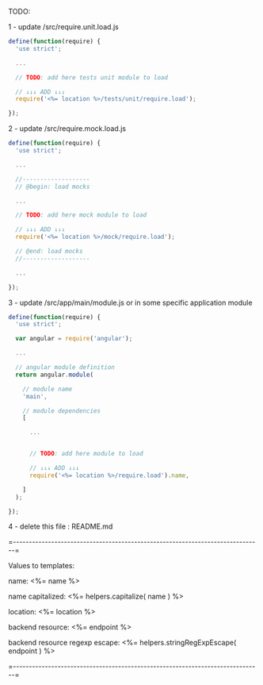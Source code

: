 
TODO:

1 - update /src/require.unit.load.js

```javascript
define(function(require) {
  'use strict';

  ...

  // TODO: add here tests unit module to load

  // ↓↓↓ ADD ↓↓↓
  require('<%= location %>/tests/unit/require.load');

});
```

2 - update /src/require.mock.load.js

```javascript
define(function(require) {
  'use strict';

  ...

  //-------------------
  // @begin: load mocks

  ...

  // TODO: add here mock module to load

  // ↓↓↓ ADD ↓↓↓
  require('<%= location %>/mock/require.load');

  // @end: load mocks
  //-------------------

  ...

});
```

3 - update /src/app/main/module.js
    or in some specific application module

```javascript
define(function(require) {
  'use strict';

  var angular = require('angular');

  ...

  // angular module definition
  return angular.module(

    // module name
    'main',

    // module dependencies
    [

      ...


      // TODO: add here module to load

      // ↓↓↓ ADD ↓↓↓
      require('<%= location %>/require.load').name,

    ]
  );

});
```

4 - delete this file : README.md


=------------------------------------------------------------------------------=

Values to templates:

  name: <%= name %>

  name capitalized: <%= helpers.capitalize( name ) %>

  location: <%= location %>

  backend resource: <%= endpoint %>

  backend resource regexp escape: <%= helpers.stringRegExpEscape( endpoint ) %>

=------------------------------------------------------------------------------=
